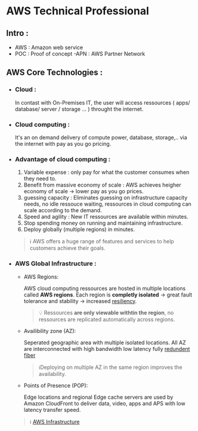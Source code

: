 # AWS Technical Professional

## Intro :

- AWS : Amazon web service
- POC : Proof of concept
-APN : AWS Partner Network


## AWS Core Technologies :

+    ### Cloud :

        In contast with On-Premises IT, the user will access ressources ( apps/ database/ server / storage ... ) throught the internet. 

+    ### Cloud computing :

        It's an on demand delivery of compute power, database, storage,.. via the internet with pay as you go pricing.
    
+    ### Advantage of cloud computing :
    
        1. Variable expense : 
        only pay for what the customer consumes when they need to.
        2. Benefit from massive economy of scale : 
        AWS achieves heigher economy of scale -> lower pay as you go prices.
        3. guessing capacity : 
        Eliminates guessing on infrastructure capacity needs, no idle ressouce waiting, ressources in cloud computing can scale according to the demand.
        4. Speed and agility :
        New IT ressources are available within minutes.
        5. Stop spending money on running and maintaining infrastructure.
        6. Deploy globally (multiple regions) in minutes.
 
        > :information_source: AWS offers a huge range of features and services to help customers achieve their goals.
        
        
+    ### AWS Global Infrastructure :

        -    AWS Regions:

                AWS cloud computing ressources are hosted in multiple locations called **AWS regions**. 
                Each region is **completly isolated** -> great fault tolerance and stability -> increased [resiliency](https://en.wikipedia.org/wiki/Resilience_(network)). 
                
                >:bulb: Ressources **are only viewable withtin the region**, no ressources are replicated automatically across regions.

        -    Availibility zone (AZ):
        
                Seperated geographic area with multiple isolated locations. All AZ are interconnected with high bandwidth low latency fully [redundent fiber](https://blog.ospinsight.com/the-importance-of-fiber-network-redundancy) 

                >:information_source:Deploying on  multiple AZ in the same region improves the availability.

        -    Points of Presence (POP):
        
                Edge locations and regional Edge cache servers are used by Amazon CloudFront to deliver data, video, apps and APS with low latency transfer speed.

        > :information_source: [AWS Infrastructure](https://www.infrastructure.aws/)










              


